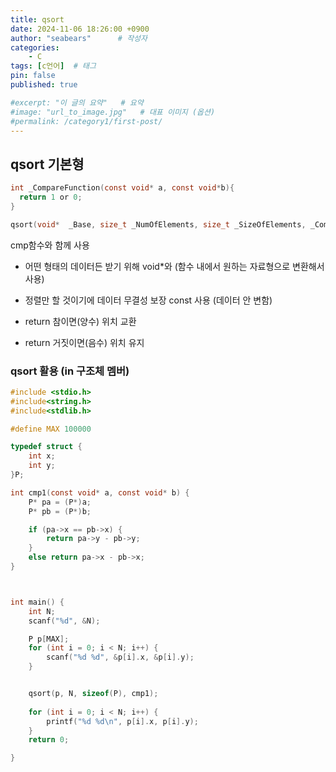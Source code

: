 ```yaml
---
title: qsort
date: 2024-11-06 18:26:00 +0900
author: "seabears"      # 작성자
categories: 
    - C
tags: [c언어]  # 태그
pin: false
published: true

#excerpt: "이 글의 요약"   # 요약
#image: "url_to_image.jpg"   # 대표 이미지 (옵션)
#permalink: /category1/first-post/
---
```


## qsort 기본형

```c
int _CompareFunction(const void* a, const void*b){
  return 1 or 0;
}

qsort(void*  _Base, size_t _NumOfElements, size_t _SizeOfElements, _CompareFunction);
```

cmp함수와 함께 사용  

- 어떤 형태의 데이터든 받기 위해 void*와 (함수 내에서 원하는 자료형으로 변환해서 사용)
- 정렬만 할 것이기에 데이터 무결성 보장 const 사용 (데이터 안 변함)

- return 참이면(양수) 위치 교환  
- return 거짓이면(음수) 위치 유지  


### qsort 활용 (in 구조체 멤버)
```c
#include <stdio.h>
#include<string.h>
#include<stdlib.h>

#define MAX 100000

typedef struct {
	int x;
	int y;
}P;

int cmp1(const void* a, const void* b) {
	P* pa = (P*)a;
	P* pb = (P*)b;

	if (pa->x == pb->x) {
		return pa->y - pb->y;
	}
	else return pa->x - pb->x;
}



int main() {
	int N;
	scanf("%d", &N);

	P p[MAX];
	for (int i = 0; i < N; i++) {
		scanf("%d %d", &p[i].x, &p[i].y);
	}


	qsort(p, N, sizeof(P), cmp1);
	
	for (int i = 0; i < N; i++) {
		printf("%d %d\n", p[i].x, p[i].y);
	}
	return 0;

}
```

